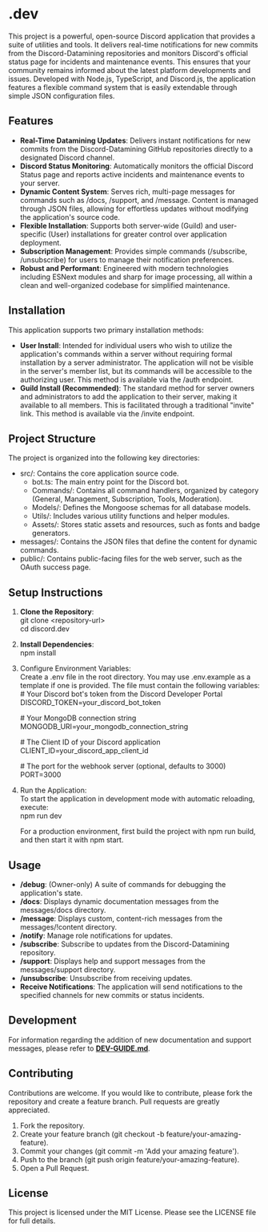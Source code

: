 # **.dev**

This project is a powerful, open-source Discord application that provides a suite of utilities and tools. It delivers real-time notifications for new commits from the Discord-Datamining repositories and monitors Discord's official status page for incidents and maintenance events. This ensures that your community remains informed about the latest platform developments and issues. Developed with Node.js, TypeScript, and Discord.js, the application features a flexible command system that is easily extendable through simple JSON configuration files.

## **Features**

* **Real-Time Datamining Updates**: Delivers instant notifications for new commits from the Discord-Datamining GitHub repositories directly to a designated Discord channel.  
* **Discord Status Monitoring**: Automatically monitors the official Discord Status page and reports active incidents and maintenance events to your server.  
* **Dynamic Content System**: Serves rich, multi-page messages for commands such as /docs, /support, and /message. Content is managed through JSON files, allowing for effortless updates without modifying the application's source code.  
* **Flexible Installation**: Supports both server-wide (Guild) and user-specific (User) installations for greater control over application deployment.  
* **Subscription Management**: Provides simple commands (/subscribe, /unsubscribe) for users to manage their notification preferences.  
* **Robust and Performant**: Engineered with modern technologies including ESNext modules and sharp for image processing, all within a clean and well-organized codebase for simplified maintenance.

## **Installation**

This application supports two primary installation methods:

* **User Install**: Intended for individual users who wish to utilize the application's commands within a server without requiring formal installation by a server administrator. The application will not be visible in the server's member list, but its commands will be accessible to the authorizing user. This method is available via the /auth endpoint.  
* **Guild Install (Recommended)**: The standard method for server owners and administrators to add the application to their server, making it available to all members. This is facilitated through a traditional "invite" link. This method is available via the /invite endpoint.

## **Project Structure**

The project is organized into the following key directories:

* src/: Contains the core application source code.  
  * bot.ts: The main entry point for the Discord bot.  
  * Commands/: Contains all command handlers, organized by category (General, Management, Subscription, Tools, Moderation).  
  * Models/: Defines the Mongoose schemas for all database models.  
  * Utils/: Includes various utility functions and helper modules.  
  * Assets/: Stores static assets and resources, such as fonts and badge generators.  
* messages/: Contains the JSON files that define the content for dynamic commands.  
* public/: Contains public-facing files for the web server, such as the OAuth success page.

## **Setup Instructions**

1. **Clone the Repository**:  
   git clone \<repository-url\>  
   cd discord.dev

2. **Install Dependencies**:  
   npm install

3. Configure Environment Variables:  
   Create a .env file in the root directory. You may use .env.example as a template if one is provided. The file must contain the following variables:  
   \# Your Discord bot's token from the Discord Developer Portal  
   DISCORD\_TOKEN=your\_discord\_bot\_token

   \# Your MongoDB connection string  
   MONGODB\_URI=your\_mongodb\_connection\_string

   \# The Client ID of your Discord application  
   CLIENT\_ID=your\_discord\_app\_client\_id

   \# The port for the webhook server (optional, defaults to 3000\)  
   PORT=3000

4. Run the Application:  
   To start the application in development mode with automatic reloading, execute:  
   npm run dev

   For a production environment, first build the project with npm run build, and then start it with npm start.

## **Usage**

* **/debug**: (Owner-only) A suite of commands for debugging the application's state.  
* **/docs**: Displays dynamic documentation messages from the messages/docs directory.  
* **/message**: Displays custom, content-rich messages from the messages/\!content directory.  
* **/notify**: Manage role notifications for updates.  
* **/subscribe**: Subscribe to updates from the Discord-Datamining repository.  
* **/support**: Displays help and support messages from the messages/support directory.  
* **/unsubscribe**: Unsubscribe from receiving updates.  
* **Receive Notifications**: The application will send notifications to the specified channels for new commits or status incidents.

## **Development**

For information regarding the addition of new documentation and support messages, please refer to [**DEV-GUIDE.md**](https://www.google.com/search?q=DEV-GUIDE.md).

## **Contributing**

Contributions are welcome. If you would like to contribute, please fork the repository and create a feature branch. Pull requests are greatly appreciated.

1. Fork the repository.  
2. Create your feature branch (git checkout \-b feature/your-amazing-feature).  
3. Commit your changes (git commit \-m 'Add your amazing feature').  
4. Push to the branch (git push origin feature/your-amazing-feature).  
5. Open a Pull Request.

## **License**

This project is licensed under the MIT License. Please see the LICENSE file for full details.